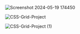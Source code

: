 ![Screenshot 2024-05-19 174450](https://github.com/Abhi865625/CSS-Grid/assets/93569162/4d65dc41-91eb-48a6-8818-2a0365fb5625)

![CSS-Grid-Project](https://github.com/Abhi865625/CSS-Grid/assets/93569162/e7212b07-f01b-4f2e-a2b8-a032731319d7)

![CSS-Grid-Project (1)](https://github.com/Abhi865625/CSS-Grid/assets/93569162/701abd12-6cff-4f8d-b356-f3602cfe1cdd)
